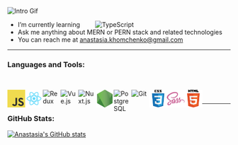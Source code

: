 <!-- ### <h2 align="left">Hey There 👋, I'm Anastasia</h1> -->
![Intro Gif](src/introGif.gif)
<!-- ### <img src="header.png"> -->

<!-- <div> -->
- I’m currently learning <img style="margin-left: 30px" alt="TypeScript" height="25" src="https://img.icons8.com/color/48/000000/typescript.png"/>
- Ask me anything about MERN or PERN stack and related technologies
- You can reach me at anastasia.khomchenko@gmail.com
<!-- </div> -->

---
### Languages and Tools:

<br/>

[<img align="left" alt="JavaScript" width="40px" src="https://raw.githubusercontent.com/github/explore/80688e429a7d4ef2fca1e82350fe8e3517d3494d/topics/javascript/javascript.png" />][js]
[<img align="left" alt="React" width="40px" src="https://raw.githubusercontent.com/github/explore/80688e429a7d4ef2fca1e82350fe8e3517d3494d/topics/react/react.png" />][react]
[<img align="left" alt="Redux"  width="40px" src="https://img.icons8.com/color/48/000000/redux.png"/>][redux]
[<img align="left" alt="Vue.js"  width="40px" src="https://img.icons8.com/color/48/000000/vue-js.png"/>][vue]
[<img align="left" alt="Nuxt.js"  width="40px" src="https://img.icons8.com/external-tal-revivo-shadow-tal-revivo/48/000000/external-nuxt-js-a-free-and-open-source-web-application-framework-logo-shadow-tal-revivo.png"/>][nuxt]
[<img align="left" alt="Node.js" width="40px" src="https://raw.githubusercontent.com/github/explore/80688e429a7d4ef2fca1e82350fe8e3517d3494d/topics/nodejs/nodejs.png" />][node]
[<img align="left" alt="PostgreSQL" width="40px" src="https://img.icons8.com/color/50/000000/postgreesql.png"/>][postgres]
[<img align="left" alt="Git" width="40px" src="https://img.icons8.com/color/48/000000/mongodb.png"/>][git]
[<img align="left" alt="CSS3" width="40px" src="https://raw.githubusercontent.com/github/explore/80688e429a7d4ef2fca1e82350fe8e3517d3494d/topics/css/css.png" />][css]
[<img align="left" alt="Sass" width="40px" src="https://raw.githubusercontent.com/github/explore/80688e429a7d4ef2fca1e82350fe8e3517d3494d/topics/sass/sass.png" />][sass]
[<img align="left" alt="HTML5" width="40px" src="https://raw.githubusercontent.com/github/explore/80688e429a7d4ef2fca1e82350fe8e3517d3494d/topics/html/html.png" />][html]

<br/>

---
### GitHub Stats:
[![Anastasia's GitHub stats](https://github-readme-stats.vercel.app/api?username=anakhom&hide=issues&count_private=true&show_icons=true&theme=dracula)](https://github.com/anakhom)

<!-- ---
### Contacts

[<img align="left" alt="anakhom | LinkedIn" width="40px" src="https://img.icons8.com/color/48/000000/linkedin-2--v1.png" />][linkedin]
[<img align="left" alt="anakhom | Instagram" width="40px" src="https://img.icons8.com/fluency/48/000000/instagram-new.png" />][instagram] -->

<!-- <br/>
<br/>
 -->
[instagram]: https://www.instagram.com/anakhom
[linkedin]: https://www.linkedin.com/in/anakhom
[github]: https://github.com/anakhom
[js]: https://www.javascript.com
[react]: https://reactjs.org
[redux]: https://redux.js.org
[vue]: https://vuejs.org
[nuxt]: https://nuxtjs.org
[node]: https://nodejs.org/en
[postgres]: https://www.postgresql.org
[git]: https://git-scm.com/
[css]: https://www.w3schools.com/css
[sass]: https://sass-lang.com
[html]: https://developer.mozilla.org/en-US/docs/Glossary/HTML5



